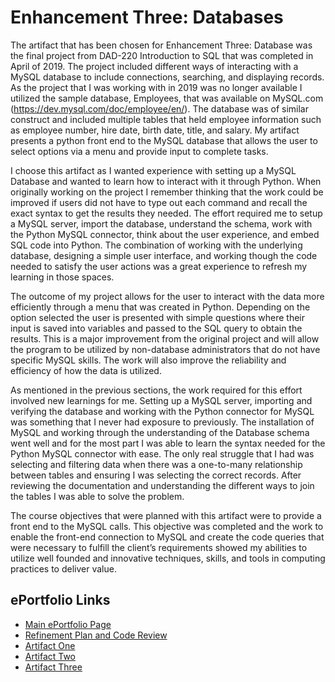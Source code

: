 # Enhancement Three: Databases

The artifact that has been chosen for Enhancement Three:  Database was the final project from DAD-220 Introduction to SQL that was completed in April of 2019.   The project included different ways of interacting with a MySQL database to include connections, searching, and displaying records.  As the project that I was working with in 2019 was no longer available I utilized the sample database, Employees, that was available on MySQL.com (https://dev.mysql.com/doc/employee/en/).  The database was of similar construct and included multiple tables that held employee information such as employee number, hire date, birth date, title, and salary.  My artifact presents a python front end to the MySQL database that allows the user to select options via a menu and provide input to complete tasks. 

I choose this artifact as I wanted experience with setting up a MySQL Database and wanted to learn how to interact with it through Python.  When originally working on the project I remember thinking that the work could be improved if users did not have to type out each command and recall the exact syntax to get the results they needed.  The effort required me to setup a MySQL server, import the database, understand the schema, work with the Python MySQL connector, think about the user experience, and embed SQL code into Python.  The combination of working with the underlying database, designing a simple user interface, and working though the code needed to satisfy the user actions was a great experience to refresh my learning in those spaces.

The outcome of my project allows for the user to interact with the data more efficiently through a menu that was created in Python.  Depending on the option selected the user is presented with simple questions where their input is saved into variables and passed to the SQL query to obtain the results.  This is a major improvement from the original project and will allow the program to be utilized by non-database administrators that do not have specific MySQL skills.  The work will also improve the reliability and efficiency of how the data is utilized.

As mentioned in the previous sections, the work required for this effort involved new learnings for me.  Setting up a MySQL server, importing and verifying the database and working with the Python connector for MySQL was something that I never had exposure to previously.  The installation of MySQL and working through the understanding of the Database schema went well and for the most part I was able to learn the syntax needed for the Python MySQL connector with ease.  The only real struggle that I had was selecting and filtering data when there was a one-to-many relationship between tables and ensuring I was selecting the correct records.  After reviewing the documentation and understanding the different ways to join the tables I was able to solve the problem. 

The course objectives that were planned with this artifact were to provide a front end to the MySQL calls.  This objective was completed and the work to enable the front-end connection to MySQL and create the code queries that were necessary to fulfill the client’s requirements showed my abilities to utilize well founded and innovative techniques, skills, and tools in computing practices to deliver value.

## ePortfolio Links
* [Main ePortfolio Page](https://tobiasobrien.github.io/CS-499-ePortfolio/)<br>
* [Refinement Plan and Code Review](https://tobiasobrien.github.io/CS-499-ePortfolio/CodeReview.html)<br>
* [Artifact One](https://tobiasobrien.github.io/CS-499-ePortfolio/EnhancementOne.html)<br>
* [Artifact Two](https://tobiasobrien.github.io/CS-499-ePortfolio/EnhancementTwo.html)<br>
* [Artifact Three](https://tobiasobrien.github.io/CS-499-ePortfolio/EnhancementThree.html)<br>
